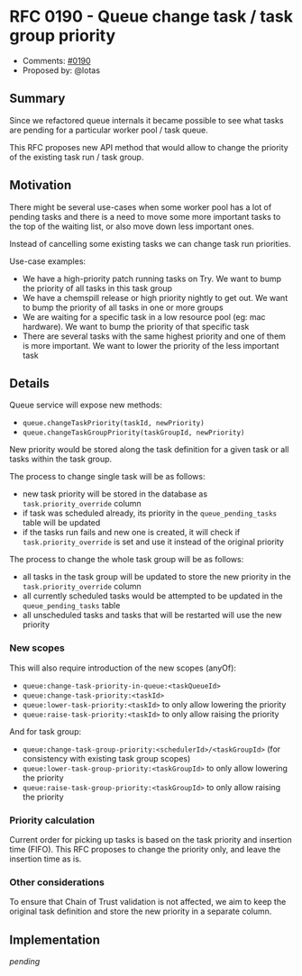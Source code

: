 # RFC 0190 - Queue change task / task group priority
* Comments: [#0190](https://github.com/taskcluster/taskcluster-rfcs/pull/190)
* Proposed by: @lotas

## Summary

Since we refactored queue internals it became possible to see what tasks are pending for a particular
worker pool / task queue.

This RFC proposes new API method that would allow to change the priority of the existing task run / task group.

## Motivation

There might be several use-cases when some worker pool has a lot of pending tasks and there is a need
to move some more important tasks to the top of the waiting list, or also move down less important ones.

Instead of cancelling some existing tasks we can change task run priorities.

Use-case examples:

* We have a high-priority patch running tasks on Try. We want to bump the priority of all tasks in this task group
* We have a chemspill release or high priority nightly to get out. We want to bump the priority of all tasks in one or more groups
* We are waiting for a specific task in a low resource pool (eg: mac hardware). We want to bump the priority of that specific task
* There are several tasks with the same highest priority and one of them is more important. We want to lower the priority of the less important task

## Details

Queue service will expose new methods:

* `queue.changeTaskPriority(taskId, newPriority)`
* `queue.changeTaskGroupPriority(taskGroupId, newPriority)`

New priority would be stored along the task definition for a given task or all tasks within the task group.

The process to change single task will be as follows:

* new task priority will be stored in the database as `task.priority_override` column
* if task was scheduled already, its priority in the `queue_pending_tasks` table will be updated
* if the tasks run fails and new one is created, it will check if `task.priority_override` is set and use it instead of the original priority

The process to change the whole task group will be as follows:

* all tasks in the task group will be updated to store the new priority in the `task.priority_override` column
* all currently scheduled tasks would be attempted to be updated in the `queue_pending_tasks` table
* all unscheduled tasks and tasks that will be restarted will use the new priority

### New scopes

This will also require introduction of the new scopes (anyOf):

* `queue:change-task-priority-in-queue:<taskQueueId>`
* `queue:change-task-priority:<taskId>`
* `queue:lower-task-priority:<taskId>` to only allow lowering the priority
* `queue:raise-task-priority:<taskId>` to only allow raising the priority

And for task group:

* `queue:change-task-group-priority:<schedulerId>/<taskGroupId>` (for consistency with existing task group scopes)
* `queue:lower-task-group-priority:<taskGroupId>` to only allow lowering the priority
* `queue:raise-task-group-priority:<taskGroupId>` to only allow raising the priority

### Priority calculation

Current order for picking up tasks is based on the task priority and insertion time (FIFO).
This RFC proposes to change the priority only, and leave the insertion time as is.

### Other considerations

To ensure that Chain of Trust validation is not affected, we aim to keep the original task definition
and store the new priority in a separate column.

## Implementation

_pending_